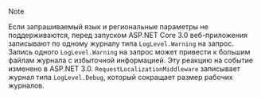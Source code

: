 > [!NOTE]
> Если запрашиваемый язык и региональные параметры не поддерживаются, перед запуском ASP.NET Core 3.0 веб-приложения записывают по одному журналу типа `LogLevel.Warning` на запрос. Запись одного `LogLevel.Warning` на запрос может привести к большим файлам журнала с избыточной информацией. Эту реакцию на событие изменено в ASP.NET 3.0. `RequestLocalizationMiddleware` записывает журнал типа `LogLevel.Debug`, который сокращает размер рабочих журналов.